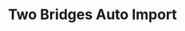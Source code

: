 ---
title: "Two Bridges Auto Import"
url: /santo-domingo-este/two-bridges-auto-import/
shop: coche
---
